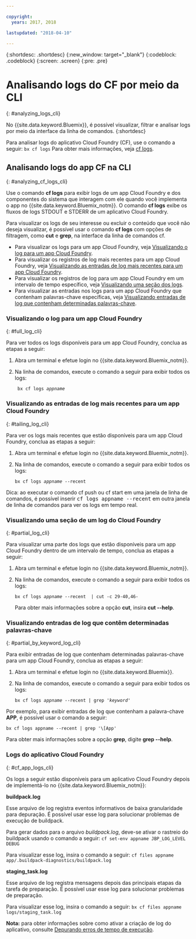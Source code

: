 ```yaml
---

copyright:
  years: 2017, 2018

lastupdated: "2018-04-10"

---
```



{:shortdesc: .shortdesc}
{:new_window: target="_blank"}
{:codeblock: .codeblock}
{:screen: .screen}
{:pre: .pre}


# Analisando logs do CF por meio da CLI
{: #analyzing_logs_cli}

No {{site.data.keyword.Bluemix}}, é possível visualizar, filtrar e analisar logs por meio da interface da linha de comandos. 
{:shortdesc}

Para analisar logs do aplicativo Cloud Foundry (CF), use o comando a seguir: `bx cf logs`
Para obter mais informações, veja [cf logs](/docs/cli/reference/cfcommands/index.html#cf_logs).


## Analisando logs do app CF na CLI
{: #analyzing_cf_logs_cli}

Use o comando **cf logs** para exibir logs de um app Cloud Foundry e dos componentes do sistema que interagem com ele quando você implementa o app no {{site.data.keyword.Bluemix_notm}}. O comando **cf logs** exibe os fluxos de logs STDOUT e STDERR de um aplicativo Cloud Foundry.

Para visualizar os logs de seu interesse ou excluir o conteúdo que você não deseja visualizar, é possível usar o comando **cf logs** com opções de filtragem, como **cut** e **grep**, na interface da linha de comandos cf.

* Para visualizar os logs para um app Cloud Foundry, veja [Visualizando o log para um app Cloud Foundry](logging_view_cli.html#full_log_cli).
* Para visualizar os registros de log mais recentes para um app Cloud Foundry, veja [Visualizando as entradas de log mais recentes para um app Cloud Foundry](logging_view_cli.html#tailing_log_cli).
* Para visualizar os registros de log para um app Cloud Foundry em um intervalo de tempo específico, veja [Visualizando uma seção dos logs](logging_view_cli.html#partial_log_cli).
* Para visualizar as entradas nos logs para um app Cloud Foundry que contenham palavras-chave específicas, veja [Visualizando entradas de log que contenham determinadas palavras-chave](logging_view_cli.html#partial_by_keyword_log_cli).


### Visualizando o log para um app Cloud Foundry
{: #full_log_cli}

Para ver todos os logs disponíveis para um app Cloud Foundry, conclua as etapas a seguir:

1. Abra um terminal e efetue login no {{site.data.keyword.Bluemix_notm}}.

2. Na linha de comandos, execute o comando a seguir para exibir todos os logs:

   <pre class="pre screen"><code> bx cf logs <var class="keyword varname">appname</var></code></pre>
   
   
### Visualizando as entradas de log mais recentes para um app Cloud Foundry
{: #tailing_log_cli}

Para ver os logs mais recentes que estão disponíveis para um app Cloud Foundry, conclua as etapas a seguir:

1. Abra um terminal e efetue login no {{site.data.keyword.Bluemix_notm}}.

2. Na linha de comandos, execute o comando a seguir para exibir todos os logs:

     <pre class="pre screen"><code>bx cf logs <var class="keyword varname">appname</var> --recent</code></pre>

<div class="note tip"><span class="tiptitle">Dica:</span> ao executar o comando <span class="keyword cmdname">cf push</span> ou <span class="keyword cmdname">cf
start</span> em uma janela de linha de comandos, é possível inserir <samp class="ph codeph">cf
logs appname --recent</samp> em outra janela de linha de comandos para ver
os logs em tempo real. </div>


### Visualizando uma seção de um log do Cloud Foundry
{: #partial_log_cli}

Para visualizar uma parte dos logs que estão disponíveis para um app Cloud Foundry dentro de um intervalo de tempo, conclua as etapas a seguir:

1. Abra um terminal e efetue login no {{site.data.keyword.Bluemix_notm}}.

2. Na linha de comandos, execute o comando a seguir para exibir todos os logs:

    <pre class="pre screen"><code>bx cf logs <var class="keyword varname">appname</var> --recent  | cut -c 29-40,46-</code></pre>
    
    Para obter mais informações sobre a opção **cut**, insira **cut --help**.


### Visualizando entradas de log que contêm determinadas palavras-chave
{: #partial_by_keyword_log_cli}

Para exibir entradas de log que contenham determinadas palavras-chave para um app Cloud Foundry, conclua as etapas a seguir:

1. Abra um terminal e efetue login no {{site.data.keyword.Bluemix}}.

2. Na linha de comandos, execute o comando a seguir para exibir todos os logs:

    <pre class="pre screen"><code>bx cf logs <var class="keyword varname">appname</var> --recent | grep '<var class="keyword varname">keyword</var>'</code></pre>
    

Por exemplo, para exibir entradas de log que contenham a palavra-chave **APP**, é possível usar o comando a seguir:

<pre class="pre screen"><code>bx cf logs appname --recent | grep '\[App'</code></pre>

Para obter mais informações sobre a opção **grep**, digite **grep --help**.


### Logs do aplicativo Cloud Foundry
{: #cf_app_logs_cli}

Os logs a seguir estão disponíveis para um aplicativo Cloud Foundry depois de implementá-lo no {{site.data.keyword.Bluemix_notm}}:

**buildpack.log**

Esse arquivo de log registra eventos informativos de baixa granularidade para
depuração. É possível usar esse log para solucionar problemas de
execução de buildpack.

Para gerar dados para o arquivo *buildpack.log*, deve-se ativar o rastreio do buildpack
usando o comando a seguir: `cf set-env appname JBP_LOG_LEVEL DEBUG`
   
Para visualizar esse log, insira o comando a seguir: `cf files appname
app/.buildpack-diagnostics/buildpack.log`


**staging_task.log**

Esse arquivo de log registra mensagens depois das principais etapas da
tarefa de preparação. É possível usar esse log para solucionar problemas de preparação.

Para visualizar esse log, insira o comando a seguir: `bx cf files appname logs/staging_task.log`


**Nota:** para obter informações sobre como ativar a criação de log do aplicativo, consulte [Depurando erros de tempo de execução](/docs/debug/index.html#debugging-runtime-errors).



